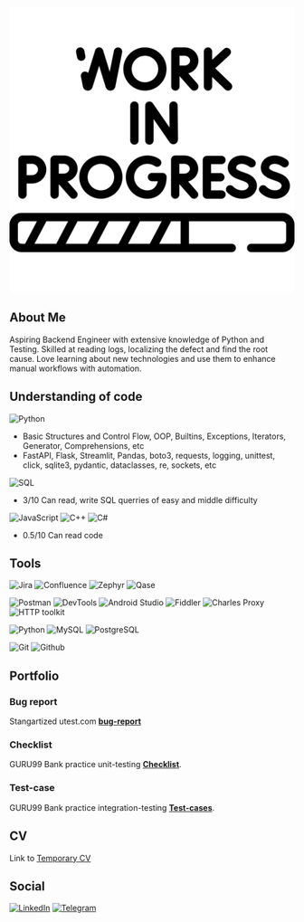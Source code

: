 [![Header](https://github.com/IvanSoregashi/IvanSoregashi/blob/main/assets/work-in-progress.png)](https://github.com/IvanSoregashi/)
## About Me
Aspiring Backend Engineer with extensive knowledge of Python and Testing. Skilled at reading logs, localizing the defect and find the root cause.
Love learning about new technologies and use them to enhance manual workflows with automation.

## Understanding of code

![Python](https://img.shields.io/badge/Python-090909?style=for-the-badge&logo=Python&logoColor=8cc4d7 "Python")
* Basic Structures and Control Flow, OOP, Builtins, Exceptions, Iterators, Generator, Comprehensions, etc
* FastAPI, Flask, Streamlit, Pandas, boto3, requests, logging, unittest, click, sqlite3, pydantic, dataclasses, re, sockets, etc

![SQL](https://img.shields.io/badge/SQL-090909?style=for-the-badge&logo=SQL&logoColor=8cc4d7 "SQL")
* 3/10 Can read, write SQL querries of easy and middle difficulty

![JavaScript](https://img.shields.io/badge/JavaScript-090909?style=for-the-badge&logo=JavaScript&logoColor=8cc4d7 "JavaScript") ![C++](https://img.shields.io/badge/C++-090909?style=for-the-badge&logo=Cplusplus&logoColor=8cc4d7 "C++") ![C#](https://img.shields.io/badge/C_Sharp-090909?style=for-the-badge&logo=Csharp&logoColor=8cc4d7 "C#")
* 0.5/10 Can read code

## Tools

![Jira](https://img.shields.io/badge/Jira-090909?style=for-the-badge&logo=jira&logoColor=136be1 "Jira")
![Confluence](https://img.shields.io/badge/Confluence-090909?style=for-the-badge&logo=confluence&logoColor=136be1 "Confluence")
![Zephyr](https://img.shields.io/badge/Zephyr-090909?style=for-the-badge&logo=zephyr&logoColor=136be1 "Zephyr")
![Qase](https://img.shields.io/badge/Qase-090909?style=for-the-badge&logo=qase&logoColor=136be1 "Qase")

![Postman](https://img.shields.io/badge/Postman-090909?style=for-the-badge&logo=postman&logoColor=f76935 "Postman")
![DevTools](https://img.shields.io/badge/DevTools-090909?style=for-the-badge&logo=googlechrome&logoColor=2674f2 "DevTools")
![Android Studio](https://img.shields.io/badge/AndroidStudio-090909?style=for-the-badge&logo=androidstudio&logoColor=3ad07d "Android Studio")
![Fiddler](https://img.shields.io/badge/Fiddler-090909?style=for-the-badge&logo=fiddler&logoColor=8cc4d7 "Fiddler")
![Charles Proxy](https://img.shields.io/badge/CharlesProxy-090909?style=for-the-badge&logo=charlesproxy&logoColor=8cc4d7 "Charles Proxy")
![HTTP toolkit](https://img.shields.io/badge/HTTPtoolkit-090909?style=for-the-badge&logo=httptoolkit&logoColor=8cc4d7 "HTTP toolkit")

![Python](https://img.shields.io/badge/Python-090909?style=for-the-badge&logo=python "Python")
![MySQL](https://img.shields.io/badge/MySQL-090909?style=for-the-badge&logo=mysql "MySQL")
![PostgreSQL](https://img.shields.io/badge/PostgreSQL-090909?style=for-the-badge&logo=postgresql "PostgreSQL")

![Git](https://img.shields.io/badge/Git-090909?style=for-the-badge&logo=git&logoColor=f76935 "Git")
![Github](https://img.shields.io/badge/Github-090909?style=for-the-badge&logo=github&logoColor=ffffff "Github")


## Portfolio
### Bug report

Stangartized utest.com [**bug-report**](https://github.com/IvanSoregashi/IvanSoregashi/blob/main/resume/Bug-report_mobile-utest.md  "Link to markdown file on github")

### Checklist

GURU99 Bank practice unit-testing [**Checklist**](https://github.com/IvanSoregashi/IvanSoregashi/blob/main/assets/G99_TC.PNG "picture of google sheet").

### Test-case

GURU99 Bank practice integration-testing [**Test-cases**](https://github.com/IvanSoregashi/IvanSoregashi/blob/main/assets/G99_TC.PNG "picture of google sheet").


## CV
Link to [Temporary CV](https://github.com/IvanSoregashi/IvanSoregashi/blob/main/assets/SIA.pdf "hh generated pdf")

## Social
[![LinkedIn](https://img.shields.io/badge/Linkedin-090909?style=for-the-badge&logo=linkedin&logoColor=0073b1)](https://www.linkedin.com/in/ivan-shiriaev/ "LinkedIn Prifile")
[![Telegram](https://img.shields.io/badge/Telegram-090909?style=for-the-badge&logo=telegram&logoColor=31a5db)](https://t.me/Affliction8 "Telegram")

